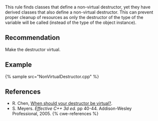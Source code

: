 This rule finds classes that define a non-virtual destructor, yet they have derived classes that also define a non-virtual destructor. This can prevent proper cleanup of resources as only the destructor of the type of the variable will be called (instead of the type of the object instance).


## Recommendation
Make the destructor virtual.


## Example
{% sample src="NonVirtualDestructor.cpp" %}

## References
* R. Chen, [When should your destructor be virtual?](https://devblogs.microsoft.com/oldnewthing/20040507-00/?p=39443).
* S. Meyers. *Effective C++ 3d ed.* pp 40-44. Addison-Wesley Professional, 2005.
{% cwe-references %}
